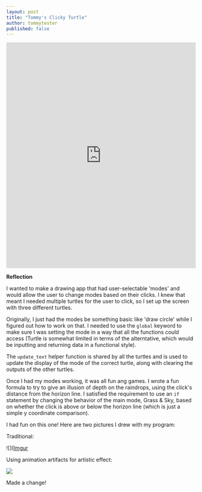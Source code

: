 ```yaml
---
layout: post
title: "Tommy's Clicky Turtle"
author: tommytester
published: false
---
```


<iframe src="https://trinket.io/embed/python/d6f752f169" width="100%" height="600" frameborder="0" marginwidth="0" marginheight="0" allowfullscreen></iframe>

**Reflection**

I wanted to make a drawing app that had user-selectable 'modes' and would allow the user to change modes based on their clicks.
I knew that meant I needed multiple turtles for the user to click, so I set up the screen with three different turtles.

Originally, I just had the modes be something basic like 'draw circle' while I figured out how to work on that. I needed to use
the `global` keyword to make sure I was setting the mode in a way that all the functions could access (Turtle is somewhat limited
in terms of the alterntative, which would be inputting and returning data in a functional style).

The `update_text` helper function is shared by all the turtles and is used to update the display of the mode of the correct turtle,
along with clearing the outputs of the other turtles.

Once I had my modes working, it was all fun ang games.  I wrote a fun formula to try to give an illusion of depth on the raindrops,
using the click's distance from the horizon line.  I satisfied the requirement to use an `if` statement by changing the behavior
of the main mode, Grass & Sky, based on whether the click is above or below the horizon line (which is just a simple y coordinate
comparison).

I had fun on this one!  Here are two pictures I drew with my program:

Traditional:

![]([Imgur](http://i.imgur.com/8n5IWnN.png)

Using animation artifacts for artistic effect:

![]([Imgur](http://i.imgur.com/I2lR24l.png))


Made a change!